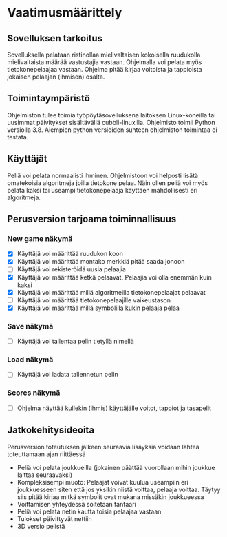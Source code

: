 # Vaatimusmäärittely
## Sovelluksen tarkoitus
Sovelluksella pelataan ristinollaa mielivaltaisen kokoisella ruudukolla mielivaltaista määrää vastustajia vastaan. Ohjelmalla voi pelata myös tietokonepelaajaa vastaan. Ohjelma pitää kirjaa voitoista ja tappioista jokaisen pelaajan (ihmisen) osalta.

## Toimintaympäristö
Ohjelmiston tulee toimia työpöytäsovelluksena laitoksen Linux-koneilla tai uusimmat päivitykset sisältävällä cubbli-linuxilla. Ohjelmisto toimii Python versiolla 3.8. Aiempien python versioiden suhteen ohjelmiston toimintaa ei testata.

## Käyttäjät
Peliä voi pelata normaalisti ihminen. Ohjelmistoon voi helposti lisätä omatekoisia algoritmeja joilla tietokone pelaa. Näin ollen peliä voi myös pelata kaksi tai useampi tietokonepelaaja käyttäen mahdollisesti eri algoritmeja.

## Perusversion tarjoama toiminnallisuus
### New game näkymä
  - [x] Käyttäjä voi määrittää ruudukon koon
  - [x] Käyttäjä voi määrittää montako merkkiä pitää saada jonoon
  - [ ] Käyttäjä voi rekisteröidä uusia pelaajia
  - [x] Käyttäjä voi määrittää ketkä pelaavat. Pelaajia voi olla enemmän kuin kaksi
  - [x] Käyttäjä voi määrittää millä algoritmeilla tietokonepelaajat pelaavat
  - [ ] Käyttäjä voi määrittää tietokonepelaajille vaikeustason
  - [x] Käyttäjä voi määrittää millä symbolilla kukin pelaaja pelaa

### Save näkymä
  - [ ] Käyttäjä voi tallentaa pelin tietyllä nimellä
 
### Load näkymä
  - [ ] Käyttäjä voi ladata tallennetun pelin
 
### Scores näkymä
  - [ ] Ohjelma näyttää kullekin (ihmis) käyttäjälle voitot, tappiot ja tasapelit

## Jatkokehitysideoita
Perusversion toteutuksen jälkeen seuraavia lisäyksiä voidaan lähteä toteuttamaan ajan riittäessä
  - Peliä voi pelata joukkueilla (jokainen päättää vuorollaan mihin joukkue laittaa seuraavaksi)
  - Kompleksisempi muoto: Pelaajat voivat kuulua useampiin eri joukkuesseen siten että jos yksikin niistä voittaa, pelaaja voittaa. Täytyy siis pitää kirjaa mitkä symbolit ovat mukana missäkin joukkueessa 
  - Voittamisen yhteydessä soitetaan fanfaari
  - Peliä voi pelata netin kautta toisia pelaajaa vastaan
  - Tulokset päivittyvät nettiin
  - 3D versio pelistä
